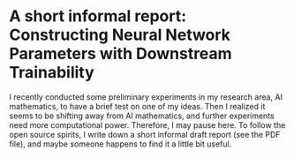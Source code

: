 # A short informal report: Constructing Neural Network Parameters with Downstream Trainability

I recently conducted some preliminary experiments in my research area, AI mathematics, to have a brief test on one of my ideas. Then I realized it seems to be shifting away from AI mathematics, and further experiments need more computational power. Therefore, I may pause here. To follow the open source spirits, I write down a short informal draft report (see the PDF file), and maybe someone happens to find it a little bit useful.
